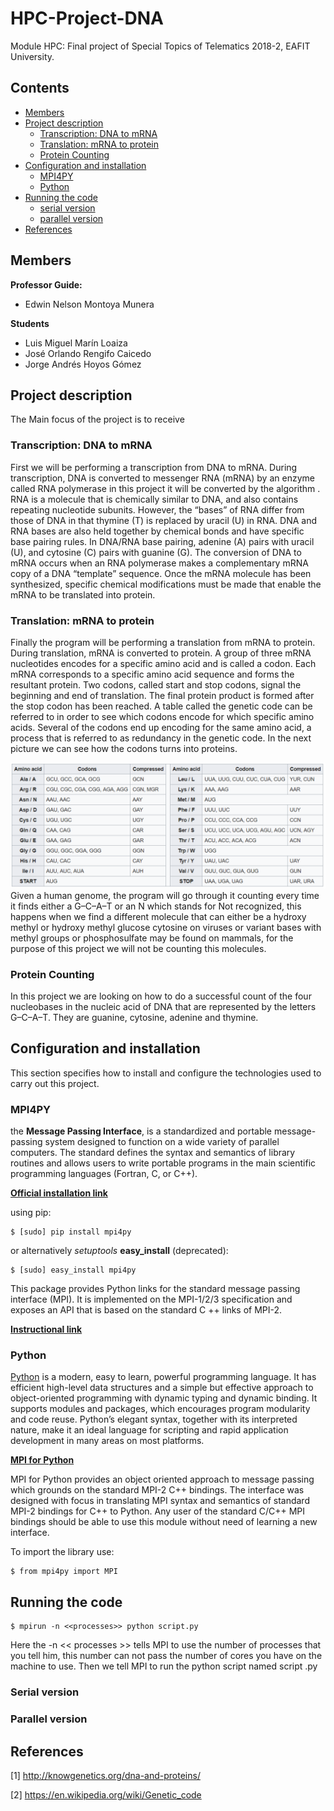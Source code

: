 # HPC-Project-DNA
Module HPC: Final project of Special Topics of Telematics 2018-2, EAFIT University.

## Contents

- [Members](#Members)
- [Project description](#Project-description)
	- [Transcription: DNA to mRNA](#Transcription-DNA-to-mRNA)
	- [Translation: mRNA to protein](#Translation-mRNA-to-protein)
	- [Protein Counting](#Protein-Counting)
- [Configuration and installation](#Configuration-and-installation)
	- [MPI4PY](#MPI4PY)
	- [Python](#Python)
- [Running the code](#Running-the-code)
	- [serial version](#serial-version)
	- [parallel version](#parallel-version)
- [References](#References)

## Members

**Professor Guide:**
- Edwin Nelson Montoya Munera

**Students**
- Luis Miguel Marín Loaiza
- José Orlando Rengifo Caicedo
- Jorge Andrés Hoyos Gómez

## Project description
The Main focus of the project is to receive 

### Transcription: DNA to mRNA

First we will be performing a transcription from DNA to mRNA. During transcription, DNA is converted to messenger RNA (mRNA) by an enzyme called RNA polymerase in this project it will be converted by the algorithm . RNA is a molecule that is chemically similar to DNA, and also contains repeating nucleotide subunits. However, the “bases” of RNA differ from those of DNA in that thymine (T) is replaced by uracil (U) in RNA. DNA and RNA bases are also held together by chemical bonds and have specific base pairing rules. In DNA/RNA base pairing, adenine (A) pairs with uracil (U), and cytosine (C) pairs with guanine (G). The conversion of DNA to mRNA occurs when an RNA polymerase makes a complementary mRNA copy of a DNA “template” sequence. Once the mRNA molecule has been synthesized, specific chemical modifications must be made that enable the mRNA to be translated into protein.

### Translation: mRNA to protein 

Finally the program will be performing a translation from mRNA to protein. During translation, mRNA is converted to protein. A group of three mRNA nucleotides encodes for a specific amino acid and is called a codon. Each mRNA corresponds to a specific amino acid sequence and forms the resultant protein. Two codons, called start and stop codons, signal the beginning and end of translation. The final protein product is formed after the stop codon has been reached. A table called the genetic code can be referred to in order to see which codons encode for which specific amino acids. Several of the codons end up encoding for the same amino acid, a process that is referred to as redundancy in the genetic code.
In the next picture we can see how the codons turns into proteins.

![Project description](images/geneticCode.PNG)
Given a human genome, the program will go through it counting every time it finds either a G–C–A–T or an N which stands for Not recognized, this happens when we find a different molecule that can either be a hydroxy methyl or hydroxy methyl glucose cytosine on viruses or variant bases with methyl groups or phosphosulfate may be found on mammals, for the purpose of this project we will not be counting this molecules.

### Protein Counting

In this project we are looking on how to do a successful count of the  four nucleobases in the nucleic acid of DNA that are represented by the letters G–C–A–T. They are guanine, cytosine, adenine and thymine.

## Configuration and installation

This section specifies how to install and configure the technologies used to carry out this project.

### MPI4PY

the **Message Passing Interface**, is a standardized and portable message-passing system designed to function on a wide variety of parallel computers. The standard defines the syntax and semantics of library routines and allows users to write portable programs in the main scientific programming languages (Fortran, C, or C++).

[**Official installation link**](https://pypi.org/project/mpi4py/)

using pip:
~~~
$ [sudo] pip install mpi4py
~~~

or alternatively _setuptools_  **easy_install** (deprecated):
~~~
$ [sudo] easy_install mpi4py
~~~

This package provides Python links for the standard message passing interface (MPI). It is implemented on the MPI-1/2/3 specification and exposes an API that is based on the standard C ++ links of MPI-2.




[**Instructional link**](https://rabernat.github.io/research_computing/parallel-programming-with-mpi-for-python.html)

### Python

[Python](https://www.python.org/) is a modern, easy to learn, powerful programming language. It has efficient high-level data structures and a simple but effective approach to object-oriented programming with dynamic typing and dynamic binding. It supports modules and packages, which encourages program modularity and code reuse. Python’s elegant syntax, together with its interpreted nature, make it an ideal language for scripting and rapid application development in many areas on most platforms.

[**MPI for Python**](https://mpi4py.readthedocs.io/en/stable/)

MPI for Python provides an object oriented approach to message passing which grounds on the standard MPI-2 C++ bindings. The interface was designed with focus in translating MPI syntax and semantics of standard MPI-2 bindings for C++ to Python. Any user of the standard C/C++ MPI bindings should be able to use this module without need of learning a new interface.

To import the library use:
~~~
$ from mpi4py import MPI
~~~

## Running the code

~~~
$ mpirun -n <<processes>> python script.py
~~~

Here the -n << processes >> tells MPI to use the number of processes that you tell him, this number can not pass the number of cores you have on the machine to use. Then we tell MPI to run the python script named script .py

### Serial version
### Parallel version

## References
[1] http://knowgenetics.org/dna-and-proteins/

[2] https://en.wikipedia.org/wiki/Genetic_code
<!--stackedit_data:
eyJoaXN0b3J5IjpbLTQ4NzU0MTY4MiwxMzcwMzA4MjUxLDc3ND
U4Mjg4MywxNjA5MjAyNTEsMzcxMzIyOTEwLDE5MDA2NTg0MDQs
MTA4ODcwNDAxNCwtMTE4MzQ2MjAxNSwtMTA1NzAyMTI2MCwtOD
c4Njk0MjcwLDQyNDU2MDcxLDEzMzI1MDY0OTksLTE0NDkxNjc0
MzksLTE4MzQxODcyOSwtMTk5MjYyNjU1LC0xNDI4MTMzNzEwLD
IwMzU5NDM0MzYsLTk3NjkzNjk5OCwtODA3NzgzNSwtMTQ3MzM5
MjAwXX0=
-->